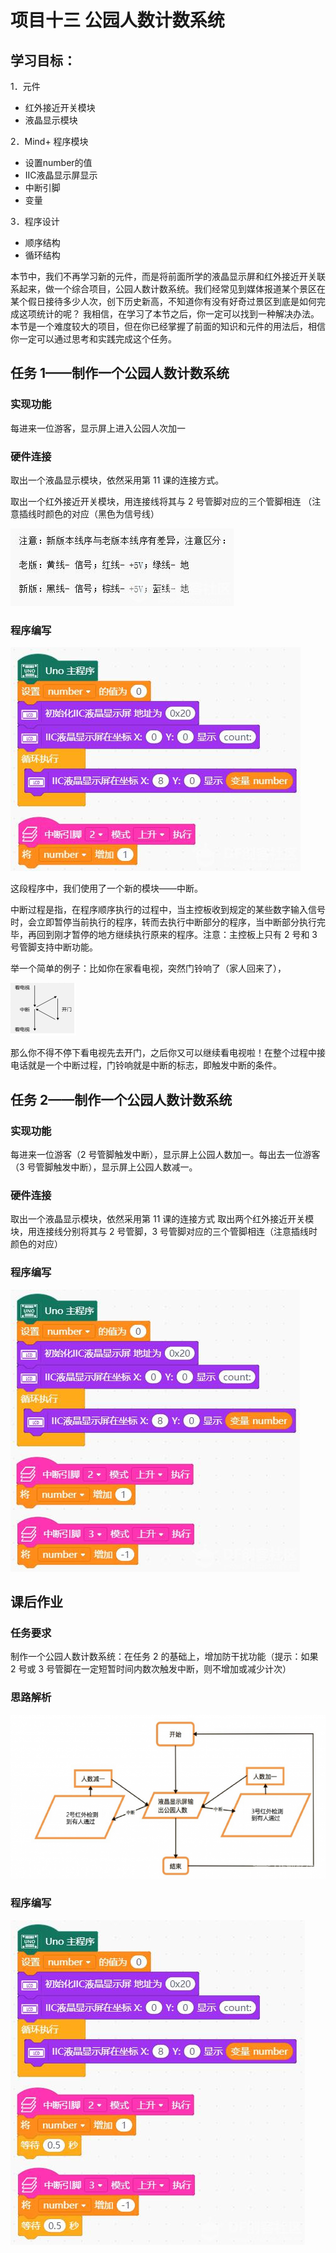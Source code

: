 # 项目十三 公园人数计数系统

## 学习目标：

1．元件

- 红外接近开关模块
- 液晶显示模块

2．Mind+ 程序模块

- 设置number的值
- IIC液晶显示屏显示
- 中断引脚
- 变量

3．程序设计

- 顺序结构
- 循环结构

本节中，我们不再学习新的元件，而是将前面所学的液晶显示屏和红外接近开关联系起来，做一个综合项目，公园人数计数系统。我们经常见到媒体报道某个景区在某个假日接待多少人次，创下历史新高，不知道你有没有好奇过景区到底是如何完成这项统计的呢？
   我相信，在学习了本节之后，你一定可以找到一种解决办法。本节是一个难度较大的项目，但在你已经掌握了前面的知识和元件的用法后，相信你一定可以通过思考和实践完成这个任务。

## 任务 1——制作一个公园人数计数系统

### 实现功能   

每进来一位游客，显示屏上进入公园人次加一

### 硬件连接   

取出一个液晶显示模块，依然采用第 11 课的连接方式。 

取出一个红外接近开关模块，用连接线将其与 2 号管脚对应的三个管脚相连   （注意插线时颜色的对应（黑色为信号线）

![img](assets/forum-16533605981886.png)

### 程序编写

![img](assets/forum-16533605981851.png)      

这段程序中，我们使用了一个新的模块——中断。

中断过程是指，在程序顺序执行的过程中，当主控板收到规定的某些数字输入信号时，会立即暂停当前执行的程序，转而去执行中断部分的程序，当中断部分执行完毕，再回到刚才暂停的地方继续执行原来的程序。注意：主控板上只有 2 号和 3 号管脚支持中断功能。

举一个简单的例子：比如你在家看电视，突然门铃响了（家人回来了），

 ![img](assets/forum-16533605981862.png) 

那么你不得不停下看电视先去开门，之后你又可以继续看电视啦！在整个过程中接电话就是一个中断过程，门铃响就是中断的标志，即触发中断的条件。

## 任务 2——制作一个公园人数计数系统

### 实现功能   

每进来一位游客（2 号管脚触发中断），显示屏上公园人数加一。每出去一位游客（3 号管脚触发中断），显示屏上公园人数减一。

### 硬件连接   

取出一个液晶显示模块，依然采用第 11 课的连接方式   取出两个红外接近开关模块，用连接线分别将其与 2 号管脚，3 号管脚对应的三个管脚相连（注意插线时颜色的对应）

### 程序编写

![img](assets/forum-16533605981863.png)

## 课后作业

### 任务要求

制作一个公园人数计数系统：在任务 2 的基础上，增加防干扰功能（提示：如果 2 号或 3 号管脚在一定短暂时间内数次触发中断，则不增加或减少计次）

### 思路解析

![img](assets/forum-16533605981864.png)

### 程序编写

![img](assets/forum-16533605981875.png)